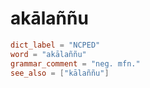 # akālaññu

``` toml
dict_label = "NCPED"
word = "akālaññu"
grammar_comment = "neg. mfn."
see_also = ["kālaññu"]
```

